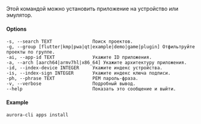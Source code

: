 Этой командой можно установить приложение на устройство или эмулятор.

#### Options

```shell
-s, --search TEXT               Поиск проектов.
-g, --group [flutter|kmp|pwa|qt|example|demo|game|plugin] Отфильтруйте проекты по группе.
-ai, --app-id TEXT              Укажите ID приложения.
-a, --arch [aarch64|armv7hl|x86_64] Укажите архитектуру приложения.
-id, --index-device INTEGER     Укажите индекс устройства.
-is, --index-sign INTEGER       Укажите индекс ключа подписи.
-ph, --phrase TEXT              PEM пароль-фраза.
-v, --verbose                   Подробный вывод.
--help                          Показать это сообщение и выйти.
```

#### Example

```shell
aurora-cli apps install
```
